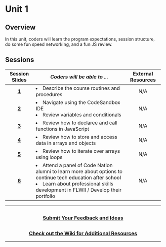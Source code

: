# Unit 1

## Overview
In this unit, coders will learn the program expectations, session structure, do some fun speed networking, and a fun JS review.



## Sessions 
|Session Slides|*Coders will be able to ...*|External Resources
|:-------:|-------|:-------:|
|[**1**](https://docs.google.com/presentation/d/1VHlXZb_3o3VMUN0RISsI5_LuYyqzspKzvg0djF3l7y8/edit#slide=id.g15edb343290_1_644)|<li>Describe the course routines and procedures</li>|N/A|
|[**2**]()|<li>Navigate using the CodeSandbox IDE</li><li>Review variables and conditionals</li>|N/A|
|[**3**]()|<li>Review how to declaree and call functions in JavaScript</li>|N/A|
|[**4**]()|<li>Review how to store and access data in arrays and objects|N/A|
|[**5**]()|<li>Review how to iterate over arrays using loops</li>|N/A|
|[**6**]()|<li>Attend a panel of Code Nation alumni to learn more about options to continue tech education after school</li><li>Learn about professional skills development in FLWII / Develop their portfolio </li>|N/A|
---
## <h3 align="center"><a href="https://docs.google.com/forms/d/e/1FAIpQLSc4oUNSthmU63TqlzUOOWd3buX3tGVIPRNDm0tsLB_nOONRLQ/viewform">Submit Your Feedback and Ideas</a></h3>

## <h3 align="center"><a href="https://github.com/itscodenation/curriculum-22-23/wiki">Check out the Wiki for Additional Resources</a></h3>

---
